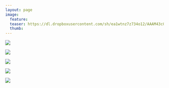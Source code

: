 ```yaml
---
layout: page
image:
  feature:
  teaser: https://dl.dropboxusercontent.com/sh/ea1wtnz7z734o12/AAAM43c0zqLFjAcNrn_qdb8_a/luontokuvat/kes%C3%A4/6/DS25061-245px.jpg
  thumb:
---
```


[![](https://dl.dropboxusercontent.com/sh/ea1wtnz7z734o12/AABvxXvnnuBEdkMEp7ar-GX6a/luontokuvat/kes%C3%A4/6/DS25041-800px.jpg)](https://dl.dropboxusercontent.com/sh/ea1wtnz7z734o12/AAAJsDmUYs6iPMWhsX7iqlNEa/luontokuvat/kes%C3%A4/6/DS25041.jpg)

[![](https://dl.dropboxusercontent.com/sh/ea1wtnz7z734o12/AABaSemV0mcv66U3XalQQpfXa/luontokuvat/kes%C3%A4/6/DS25048-800px.jpg)](https://dl.dropboxusercontent.com/sh/ea1wtnz7z734o12/AACAHqw1-kRZTzr0AHWV5LMsa/luontokuvat/kes%C3%A4/6/DS25048.jpg)

[![](https://dl.dropboxusercontent.com/sh/ea1wtnz7z734o12/AAAW1u_8s1IixaX3BMAQZZzQa/luontokuvat/kes%C3%A4/6/DS25050-800px.jpg)](https://dl.dropboxusercontent.com/sh/ea1wtnz7z734o12/AACc3-_2Dk_CpWBE_Prozvkka/luontokuvat/kes%C3%A4/6/DS25050.jpg)

[![](https://dl.dropboxusercontent.com/sh/ea1wtnz7z734o12/AAAvh15COA9X0Zm8dsjiozuna/luontokuvat/kes%C3%A4/6/DS25055-800px.jpg)](https://dl.dropboxusercontent.com/sh/ea1wtnz7z734o12/AACHVdKEuyM3MiH1QISy3gIda/luontokuvat/kes%C3%A4/6/DS25055.jpg)

[![](https://dl.dropboxusercontent.com/sh/ea1wtnz7z734o12/AADJDSzCDRgyNquWyQvHMFfMa/luontokuvat/kes%C3%A4/6/DS25061-800px.jpg)](https://dl.dropboxusercontent.com/sh/ea1wtnz7z734o12/AABd_B7F1WQObCae08KaAEyOa/luontokuvat/kes%C3%A4/6/DS25061.jpg)
